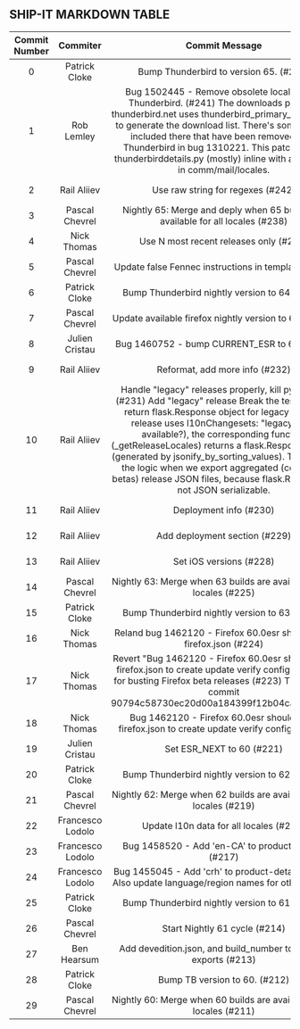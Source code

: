 ## SHIP-IT MARKDOWN TABLE

| Commit Number | Commiter | Commit Message | Date | 
|:---:|:----:|:----------------------------------:|:----:| 
|0|Patrick Cloke|Bump Thunderbird to version 65. (#239)|2018-10-29T22:40:41Z
|1|Rob Lemley|Bug 1502445 - Remove obsolete locales from Thunderbird. (#241)  The downloads page on thunderbird.net uses thunderbird_primary_builds.json  to generate the download list. There's some locales included there  that have been removed from Thunderbird in bug 1310221. This patch  brings thunderbirddetails.py (mostly) inline with all-locales in  comm/mail/locales.|2018-10-29T22:30:04Z
|2|Rail Aliiev|Use raw string for regexes (#242)|2018-10-29T22:22:50Z
|3|Pascal Chevrel|Nightly 65: Merge and deply when 65 builds are available for all locales (#238)|2018-10-23T09:27:10Z
|4|Nick Thomas|Use N most recent releases only (#237)|2018-10-17T20:10:15Z
|5|Pascal Chevrel|Update false Fennec instructions in template (#236)|2018-09-10T16:20:59Z
|6|Patrick Cloke|Bump Thunderbird nightly version to 64. (#234)|2018-09-05T14:40:36Z
|7|Pascal Chevrel|Update available firefox nightly version to 64. (#233)|2018-09-05T14:28:27Z
|8|Julien Cristau|Bug 1460752 - bump CURRENT_ESR to 60 (#235)|2018-09-05T13:27:57Z
|9|Rail Aliiev|Reformat, add more info (#232)|2018-07-13T20:49:08Z
|10|Rail Aliiev|Handle "legacy" releases properly, kill python2.6 (#231)    Add "legacy" release      Break the tests      Do not return flask.Response object for legacy        When a release uses l10nChangesets: "legacy" (not available?), the      corresponding function (_getReleaseLocales) returns a flask.Response      object (generated by jsonify_by_sorting_values). This breaks the logic      when we export aggregated (combined betas) release JSON files, because      flask.Response is not JSON serializable.|2018-07-11T02:19:18Z
|11|Rail Aliiev|Deployment info (#230)|2018-07-10T15:44:51Z
|12|Rail Aliiev|Add deployment section (#229)|2018-07-10T14:06:41Z
|13|Rail Aliiev|Set iOS versions (#228)|2018-06-27T09:47:07Z
|14|Pascal Chevrel|Nightly 63: Merge when 63 builds are available for all locales (#225)|2018-06-26T14:05:31Z
|15|Patrick Cloke|Bump Thunderbird nightly version to 63. (#226)|2018-06-26T13:59:55Z
|16|Nick Thomas|Reland bug 1462120 - Firefox 60.0esr should be in firefox.json (#224)|2018-05-30T09:56:19Z
|17|Nick Thomas|Revert "Bug 1462120 - Firefox 60.0esr should be in firefox.json to create update verify configs (#222)" for busting Firefox beta releases (#223)  This reverts commit 90794c58730ec20d00a184399f12b04cadc45484.|2018-05-24T21:08:22Z
|18|Nick Thomas|Bug 1462120 - Firefox 60.0esr should be in firefox.json to create update verify configs (#222)|2018-05-23T23:35:01Z
|19|Julien Cristau|Set ESR_NEXT to 60 (#221)|2018-05-09T13:51:55Z
|20|Patrick Cloke|Bump Thunderbird nightly version to 62. (#220)|2018-05-08T02:20:00Z
|21|Pascal Chevrel|Nightly 62: Merge when 62 builds are available for all locales (#219)|2018-05-08T02:16:51Z
|22|Francesco Lodolo|Update l10n data for all locales (#218)|2018-05-02T14:05:47Z
|23|Francesco Lodolo|Bug 1458520 - Add 'en-CA' to product-details (#217)|2018-05-02T13:58:03Z
|24|Francesco Lodolo|Bug 1455045 - Add 'crh' to product-details (#216)  Also update language/region names for other locales|2018-04-18T18:43:51Z
|25|Patrick Cloke|Bump Thunderbird nightly version to 61. (#215)|2018-03-12T20:33:04Z
|26|Pascal Chevrel|Start Nightly 61 cycle (#214)|2018-03-12T19:51:27Z
|27|Ben Hearsum|Add devedition.json, and build_number to product exports (#213)|2018-02-09T13:54:16Z
|28|Patrick Cloke|Bump TB version to 60. (#212)|2018-02-05T14:55:48Z
|29|Pascal Chevrel|Nightly 60: Merge when 60 builds are available for all locales (#211)|2018-01-23T07:45:25Z


